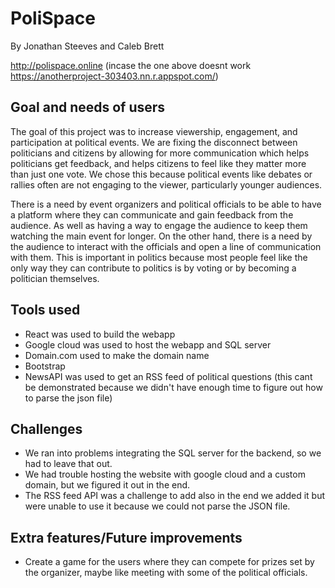 # PoliSpace
By Jonathan Steeves and Caleb Brett

http://polispace.online
(incase the one above doesnt work https://anotherproject-303403.nn.r.appspot.com/)

## Goal and needs of users

The goal of this project was to increase viewership, engagement, and participation at political events. We are fixing the disconnect between politicians and citizens by allowing for more communication which helps politicians get feedback, and helps citizens to feel like they matter more than just one vote. We chose this because political events like debates or rallies often are not engaging to the viewer, particularly younger audiences.

There is a need by event organizers and political officials to be able to have a platform where they can communicate and gain feedback from the audience. As well as having a way to engage the audience to keep them watching the main event for longer. 
On the other hand, there is a need by the audience to interact with the officials and open a line of communication with them. This is important in politics because most people feel like the only way they can contribute to politics is by voting or by becoming a politician themselves.

## Tools used
- React was used to build the webapp
- Google cloud was used to host the webapp and SQL server
- Domain.com used to make the domain name
- Bootstrap
- NewsAPI was used to get an RSS feed of political questions (this cant be demonstrated because we didn't have enough time to figure out how to parse the json file)

## Challenges
- We ran into problems integrating the SQL server for the backend, so we had to leave that out.
- We had trouble hosting the website with google cloud and a custom domain, but we figured it out in the end.
- The RSS feed API was a challenge to add also in the end we added it but were unable to use it because we could not parse the JSON file.

## Extra features/Future improvements
- Create a game for the users where they can compete for prizes set by the organizer, maybe like meeting with some of the political officials.
